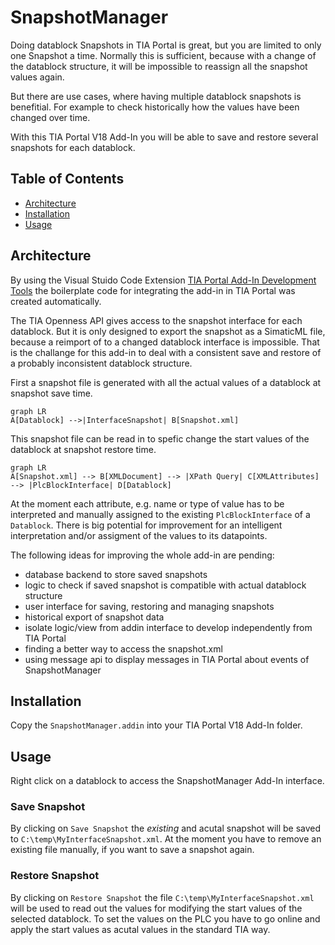 # SnapshotManager

Doing datablock Snapshots in TIA Portal is great, but you are limited to only one Snapshot a time. Normally this is sufficient, because with a change of the datablock structure, it will be impossible to reassign all the snapshot values again.

But there are use cases, where having multiple datablock snapshots is benefitial. For example to check historically how the values have been changed over time.

With this TIA Portal V18 Add-In you will be able to save and restore several snapshots for each datablock.

## Table of Contents

- [Architecture](#architecture)
- [Installation](#installation)
- [Usage](#usage)

## Architecture

By using the Visual Stuido Code Extension [TIA Portal Add-In Development Tools](https://support.industry.siemens.com/cs/de/de/view/109817270) the boilerplate code for integrating the add-in in TIA Portal was created automatically.

The TIA Openness API gives access to the snapshot interface for each datablock. But it is only designed to export the snapshot as a SimaticML file, because a reimport of to a changed datablock interface is impossible. That is the challange for this add-in to deal with a consistent save and restore of a probably inconsistent datablock structure.

First a snapshot file is generated with all the actual values of a datablock at snapshot save time.
```mermaid
graph LR
A[Datablock] -->|InterfaceSnapshot| B[Snapshot.xml]
```

This snapshot file can be read in to spefic change the start values of the datablock at snapshot restore time.

```mermaid
graph LR
A[Snapshot.xml] --> B[XMLDocument] --> |XPath Query| C[XMLAttributes] --> |PlcBlockInterface| D[Datablock]
```

At the moment each attribute, e.g. name or type of value has to be interpreted and manually assigned to the existing `PlcBlockInterface` of a `Datablock`. There is big potential for improvement for an intelligent interpretation and/or assigment of the values to its datapoints.

The following ideas for improving the whole add-in are pending:

- database backend to store saved snapshots
- logic to check if saved snapshot is compatible with actual datablock structure
- user interface for saving, restoring and managing snapshots
- historical export of snapshot data
- isolate logic/view from addin interface to develop independently from TIA Portal
- finding a better way to access the snapshot.xml
- using message api to display messages in TIA Portal about events of SnapshotManager

## Installation

Copy the `SnapshotManager.addin` into your TIA Portal V18 Add-In folder.

## Usage

Right click on a datablock to access the SnapshotManager Add-In interface.

### Save Snapshot
By clicking on `Save Snapshot` the *existing* and acutal snapshot will be saved to `C:\temp\MyInterfaceSnapshot.xml`. At the moment you have to remove an existing file manually, if you want to save a snapshot again.

### Restore Snapshot
By clicking on `Restore Snapshot` the file `C:\temp\MyInterfaceSnapshot.xml` will be used to read out the values for modifying the start values of the selected datablock. To set the values on the PLC you have to go online and apply the start values as acutal values in the standard TIA way.

